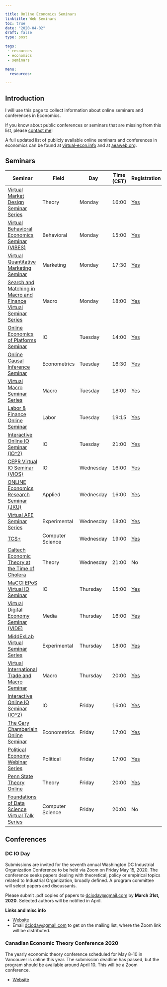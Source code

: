 ```yaml
---

title: Online Economics Seminars
linktitle: Web Seminars
toc: true
date: "2020-04-02"
draft: false
type: post

tags:
 - resources
 - economics
 - seminars

menu: 
  resources:

---
```


## Introduction

I will use this page to collect information about online seminars and conferences in Economics.

If you know about public conferences or seminars that are missing from this list, please [contact me](mailto:matteo.courthoud@econ.uzh.ch)!

A full updated list of publicly available online seminars and conferences in economics can be found at [virtual-econ.info](https://virtual-econ.info/) and at [aeaweb.org](https://www.aeaweb.org/resources/online-seminars).


## Seminars

| Seminar | Field | Day | Time (CET) | Registration | Recorded |
|---------|-------|-----|------------|--------------|:---------|
| [Virtual Market Design Seminar Series](http://virtual-md-seminar.com/) | Theory | Monday | 16:00 | [Yes](http://virtual-md-seminar.com/registration.html) | No |
| [Virtual Behavioral Economics Seminar (VIBES)](https://sites.google.com/view/vibesecon/) | Behavioral | Monday | 15:00 | [Yes](https://forms.gle/nAE6VLEZQqeRkSuK6) | No |
| [Virtual Quantitative Marketing Seminar](https://vquantmarketing.substack.com/) | Marketing | Monday | 17:30 | [Yes](https://vquantmarketing.substack.com/) | No |
| [Search and Matching in Macro and Finance Virtual Seminar Series](https://sammf.com/) | Macro | Monday | 18:00 | [Yes](https://sammf.com/sign-up/) | No |
| [Online Economics of Platforms Seminar](https://www.tse-fr.eu/new-online-seminar-economics-platforms) | IO | Tuesday | 14:00 | [Yes](mailto:marie-helene.dufour@tse-fr.eu) | [Yes](https://www.youtube.com/channel/UCQLTomj3LkQ_8rKGfxxmYvw) |
| [Online Causal Inference Seminar](https://sites.google.com/view/ocis/) | Econometrics | Tuesday | 16:30 | [Yes](https://www.google.com/url?q=https%3A%2F%2Fmailman.stanford.edu%2Fmailman%2Flistinfo%2Fonline-causal-inference-seminar&sa=D&sntz=1&usg=AFQjCNGgPMLB-5Iv0SRBiJHXlIhxo2ta2A) | [Yes](https://sites.google.com/view/ocis/past-talks-and-recordings?authuser=0) |
| [Virtual Macro Seminar Series](https://sites.google.com/view/virtualmacro/)                                                                          | Macro   | Tuesday   | 18:00    | [Yes](https://www.google.com/url?q=https%3A%2F%2Fstockholmuniversity.zoom.us%2Fwebinar%2Fregister%2F7815862675026%2FWN_yNkq5FpES9yJjpjdqYWFbA&sa=D&sntz=1&usg=AFQjCNHWMu_cBPhLdq_uqy1eugAzEy2bzg) | [Yes](https://sites.google.com/view/virtualmacro/past-seminars)                                                  |
| [Labor & Finance Online Seminar](https://sites.google.com/view/lfos) | Labor | Tuesday | 19:15 | [Yes](https://sites.google.com/view/lfos/register) | No |
| [Interactive Online IO Seminar (IO^2)](https://web.stanford.edu/~leinav/teaching/IOIOspring2020.pdf)                                                 | IO      | Tuesday   | 21:00    | [Yes](https://stanford.zoom.us/webinar/register/WN_A85qA0DSQmmJeHBimyw2MQ) | No |
| [CEPR Virtual IO Seminar (VIOS)](https://sites.google.com/view/virtual-io-seminar/) | IO      | Wednesday | 16:00    | [Yes](https://drive.google.com/open?id=1-dtGhiM2EqtXnkTztoLzDO7cNB_ekOFfbuckSSIotxU) | No |
| [ONLINE Economics Research Seminar (JKU)](https://www.jku.at/en/department-of-economics/research/research-events/online-economics-research-seminar/) | Applied | Wednesday | 16:00    | [Yes](mailto:alexander.ahammer@jku.at) | [Yes](https://www.jku.at/en/department-of-economics/research/research-events/online-economics-research-seminar/) |
| [Virtual AFE Seminar Series](https://economics.uchicago.edu/content/afe-seminar-series) | Experimental | Wednesday | 18:00 | [Yes](https://economics.uchicago.edu/content/afe-2020) | No |
| [TCS+](https://sites.google.com/site/plustcs/) | Computer Science | Wednesday | 19:00 | [Yes](https://sites.google.com/site/plustcs/livetalk/live-seat-reservation) | [Yes](https://sites.google.com/site/plustcs/past-talks) |
| [Caltech Economic Theory at the Time of Cholera](http://tamuz.caltech.edu/cettc/) | Theory  | Wednesday | 21:00    | No | [Yes](http://tamuz.caltech.edu/cettc/#x1-50003) |
| [MaCCI EPoS Virtual IO Seminar](https://sites.google.com/view/macci-epos-virtual-io-seminar) | IO | Thursday | 15:00 | [Yes](https://sites.google.com/view/macci-epos-virtual-io-seminar/program/registration) | No |
| [Virtual Digital Economy Seminar (VIDE)](https://sites.google.com/view/videseminar) | Media | Thursday | 16:00 | [Yes](https://sites.google.com/view/videseminar/mailing-list) | [Yes](https://sites.google.com/view/videseminar/past-seminars) |
| [MiddExLab Virtual Seminar Series](http://middexlab.weebly.com/virtual-seminar-series.html) | Experimental | Thursday | 18:00 | [Yes](http://middexlab.weebly.com/virtual-seminar-series.html) | No |
| [Virtual International Trade and Macro Seminar](https://www.tradedynamics.org/) | Macro | Thursday | 20:00 | [Yes](https://forms.gle/uiNjSptWjvucDbHSA) | [Yes](https://www.tradedynamics.org/video-archive) |
| [Interactive Online IO Seminar (IO^2)](https://web.stanford.edu/~leinav/teaching/IOIOspring2020.pdf) | IO | Friday | 16:00 | [Yes](https://stanford.zoom.us/webinar/register/WN_Tb_FyMJ1RCeNF1HmCVvjMQ) | No |
| [The Gary Chamberlain Online Seminar](https://www.chamberlainseminar.org/) | Econometrics | Friday    | 17:00    | [Yes](https://www.google.com/url?q=https%3A%2F%2Fmailman.stanford.edu%2Fmailman%2Flistinfo%2Fchamberlainseminar&sa=D&sntz=1&usg=AFQjCNHJFMMiJMowt_vAtuBWbrK-4PA2IA)                               | [Yes](https://www.chamberlainseminar.org/past-seminars) |
| [Political Economy Webinar Series](https://sites.google.com/view/dcpec/events/webinar) | Political | Friday | 17:00 | [Yes](https://forms.gle/yohLo3pk898Yq9Sf9) | No |
| [Penn State Theory Online](http://www.rohitlamba.com/penntheon) | Theory | Friday | 20:00 | [Yes](mailto:l-micropenntheon-subscribe-request@lists.psu.edu) | [Yes](http://www.rohitlamba.com/penntheon) |
| [Foundations of Data Science Virtual Talk Series](https://sites.google.com/view/dstheory/home) | Computer Science | Friday | 20:00 | No | [Yes](https://sites.google.com/view/dstheory/past-talks) |





## Conferences

### DC IO Day

Submissions are invited for the seventh annual Washington DC Industrial Organization Conference to be held via Zoom on Friday May 15, 2020. The conference seeks papers dealing with theoretical, policy or empirical topics related to Industrial Organization, broadly defined. A program committee will select papers and discussants.

Please submit .pdf copies of papers to [dcioday@gmail.com](mailto:dcioday@gmail.com) by **March 31st, 2020**.  Selected authors will be notified in April.

**Links and misc info**

- [Website](https://sites.google.com/view/dc-io-day)
- Email [dcioday@gmail.com](mailto:dcioday@gmail.com) to get on the mailing list, where the Zoom link will be distributed.

### Canadian Economic Theory Conference 2020

The yearly economic theory conference scheduled for May 8-10 in Vancouver is online this year.  The submission deadline has passed, but the program should be available around April 10.  This will be a Zoom conference.  

- [Website](https://www.economics.utoronto.ca/conferences/index.php/cetc/2020)

